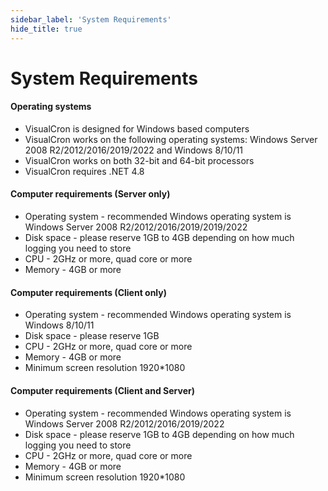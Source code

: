 ```yaml
---
sidebar_label: 'System Requirements'
hide_title: true
---
```


# System Requirements

#### Operating systems

- VisualCron is designed for Windows based computers
- VisualCron works on the following operating systems: Windows Server 2008 R2/2012/2016/2019/2022 and Windows 8/10/11
- VisualCron works on both 32-bit and 64-bit processors
- VisualCron requires .NET 4.8

#### Computer requirements (Server only)

- Operating system - recommended Windows operating system is Windows Server 2008 R2/2012/2016/2019/2019/2022
- Disk space - please reserve 1GB to 4GB depending on how much logging you need to store
- CPU - 2GHz or more, quad core or more
- Memory - 4GB or more

#### Computer requirements (Client only)

- Operating system - recommended Windows operating system is Windows 8/10/11
- Disk space - please reserve 1GB
- CPU - 2GHz or more, quad core or more
- Memory - 4GB or more
- Minimum screen resolution 1920*1080

#### Computer requirements (Client and Server)

- Operating system - recommended Windows operating system is Windows Server 2008 R2/2012/2016/2019/2022
- Disk space - please reserve 1GB to 4GB depending on how much logging you need to store
- CPU - 2GHz or more, quad core or more
- Memory - 4GB or more
- Minimum screen resolution 1920*1080   